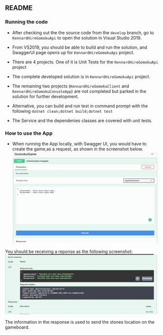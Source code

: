 ## README

### Running the code

* After checking out the the source code from the `develop` branch, go to `KennardHireGomokuApi` to open the solution in Visual Studio 2019.
* From VS2019, you should be able to build and run the solution, and SwaggerUI page opens up for `KennardHireGomokuApi` project.
* There are 4 projects. One of it is Unit Tests for the `KennardHireGomokuApi` project
* The complete developed solution is in `KennardHireGomokuApi` project.
* The remaining two projects (`KennardHireGomokuClient` and `KennardHireGomokuConsoleApp`) are not completed but parked in the solution for further development.
* Alternative, you can build and run test in command prompt with the following `dotnet clean;dotnet build;dotnet test`

* The Service and the dependenies classes are covered with unit tests.

### How to use the App

* When running the App locally, with Swagger UI, you would have to create the game,as a request, as shown in the screenshot below.
![](./resources/create-game-request.jpg)

You should be receiving a reponse as the following screenshot:
![](./resources/create-game-response.jpg)

The information in the response is used to send the stones location on the gameboard.



